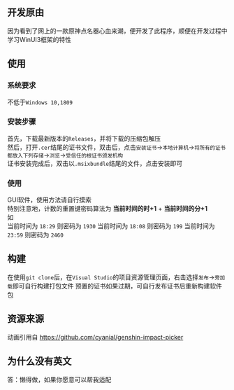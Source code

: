 ## 开发原由
因为看到了网上的一款原神点名器心血来潮，便开发了此程序，顺便在开发过程中学习WinUI3框架的特性

## 使用
### 系统要求
不低于`Windows 10,1809`

### 安装步骤
首先，下载最新版本的`Releases`，并将下载的压缩包解压  
然后，打开`.cer`结尾的证书文件，双击后，点击`安装证书`->`本地计算机`->`将所有的证书都放入下列存储`->`浏览`->`受信任的根证书颁发机构`  
证书安装完成后，双击以`.msixbundle`结尾的文件，点击安装即可

### 使用
GUI软件，使用方法请自行摸索  
特别注意地，计数的重置键密码算法为 **当前时间的时+1** + **当前时间的分+1**  
如  
当前时间为 `18:29` 则密码为 `1930` 
当前时间为 `18:08` 则密码为 `199` 
当前时间为 `23:59` 则密码为 `2460` 

## 构建
在使用`git clone`后，在`Visual Studio`的项目资源管理页面，右击选择`发布`->`旁加载`即可自行构建打包文件
预置的证书如果过期，可自行发布证书后重新构建软件包

## 资源来源
动画引用自 <https://github.com/cyanial/genshin-impact-picker>

## 为什么没有英文
答：懒得做，如果你愿意可以帮我适配
